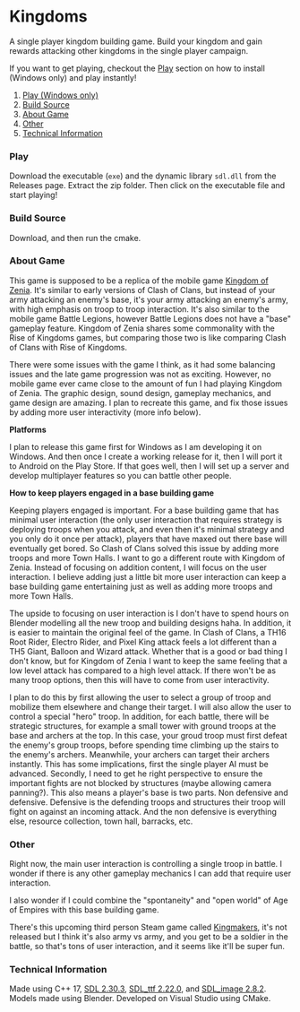 # Kingdoms

A single player kingdom building game. Build your kingdom and gain rewards attacking other kingdoms in the single player campaign.

If you want to get playing, checkout the [Play](#play) section on how to install (Windows only) and play instantly!

1. [Play (Windows only)](#play)
2. [Build Source](#build-source)
3. [About Game](#about-game)
4. [Other](#other)
4. [Technical Information](#technical-information)

### Play

Download the executable (`exe`) and the dynamic library `sdl.dll` from the Releases page. Extract the zip folder. Then click on the executable file and start playing!

### Build Source

Download, and then run the cmake.

### About Game

This game is supposed to be a replica of the mobile game [Kingdom of Zenia](https://www.facebook.com/ZeniaGame/). It's similar to early versions of Clash of Clans, but instead of your army attacking an enemy's base, it's your army attacking an enemy's army, with high emphasis on troop to troop interaction. It's also similar to the mobile game Battle Legions, however Battle Legions does not have a "base" gameplay feature. Kingdom of Zenia shares some commonality with the Rise of Kingdoms games, but comparing those two is like comparing Clash of Clans with Rise of Kingdoms. 

There were some issues with the game I think, as it had some balancing issues and the late game progression was not as exciting. However, no mobile game ever came close to the amount of fun I had playing Kingdom of Zenia. The graphic design, sound design, gameplay mechanics, and game design are amazing. I plan to recreate this game, and fix those issues by adding more user interactivity (more info below).

**Platforms**

I plan to release this game first for Windows as I am developing it on Windows. And then once I create a working release for it, then I will port it to Android on the Play Store. If that goes well, then I will set up a server and develop multiplayer features so you can battle other people.

**How to keep players engaged in a base building game**

Keeping players engaged is important. For a base building game that has minimal user interaction (the only user interaction that requires strategy is deploying troops when you attack, and even then it's minimal strategy and you only do it once per attack), players that have maxed out there base will eventually get bored. So Clash of Clans solved this issue by adding more troops and more Town Halls. I want to go a different route with Kingdom of Zenia. Instead of focusing on addition content, I will focus on the user interaction. I believe adding just a little bit more user interaction can keep a base building game entertaining just as well as adding more troops and more Town Halls.

The upside to focusing on user interaction is I don't have to spend hours on Blender modelling all the new troop and building designs haha. In addition, it is easier to maintain the original feel of the game. In Clash of Clans, a TH16 Root Rider, Electro Rider, and Pixel King attack feels a lot different than a TH5 Giant, Balloon and Wizard attack. Whether that is a good or bad thing I don't know, but for Kingdom of Zenia I want to keep the same feeling that a low level attack has compared to a high level attack. If there won't be as many troop options, then this will have to come from user interactivity.

I plan to do this by first allowing the user to select a group of troop and mobilize them elsewhere and change their target. I will also allow the user to control a special "hero" troop. In addition, for each battle, there will be strategic structures, for example a small tower with ground troops at the base and archers at the top. In this case, your groud troop must first defeat the enemy's group troops, before spending time climbing up the stairs to the enemy's archers. Meanwhile, your archers can target their archers instantly. This has some implications, first the single player AI must be advanced. Secondly, I need to get he right perspective to ensure the important fights are not blocked by structures (maybe allowing camera panning?). This also means a player's base is two parts. Non defensive and defensive. Defensive is the defending troops and structures their troop will fight on against an incoming attack. And the non defensive is everything else, resource collection, town hall, barracks, etc.

### Other

Right now, the main user interaction is controlling a single troop in battle. I wonder if there is any other gameplay mechanics I can add that require user interaction.

I also wonder if I could combine the "spontaneity" and "open world" of Age of Empires with this base building game.

There's this upcoming third person Steam game called [Kingmakers](https://store.steampowered.com/app/2109770/Kingmakers/), it's not released but I think it's also army vs army, and you get to be a soldier in the battle, so that's tons of user interaction, and it seems like it'll be super fun.

### Technical Information

Made using C++ 17, [SDL 2.30.3](https://github.com/libsdl-org/SDL/releases/tag/release-2.30.3), [SDL_ttf 2.22.0](https://github.com/libsdl-org/SDL_ttf/releases/tag/release-2.22.0), and [SDL_image 2.8.2](https://github.com/libsdl-org/SDL_image/releases/tag/release-2.8.2). Models made using Blender. Developed on Visual Studio using CMake.
